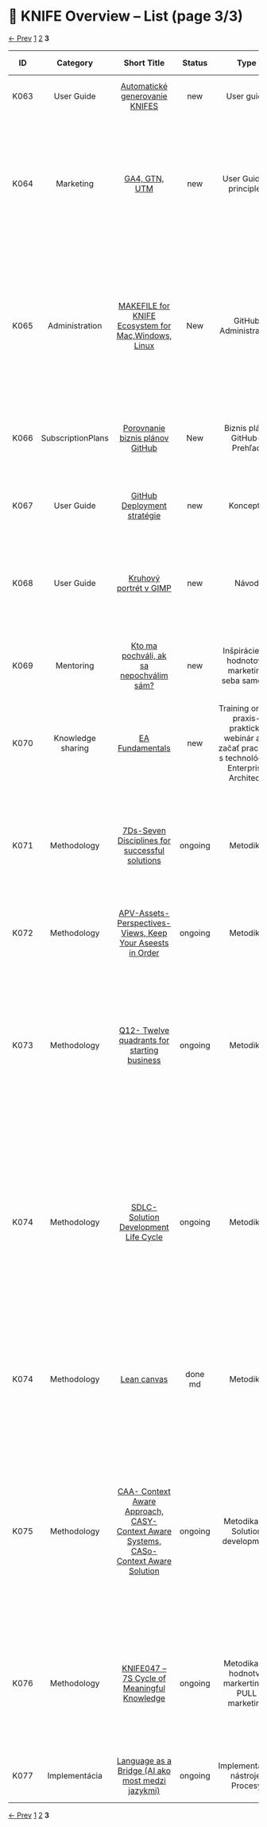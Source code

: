 # 📑 KNIFE Overview – List (page 3/3)

[← Prev](KNIFE_Overview_List_p2.md)  [1](KNIFE_Overview_List.md) [2](KNIFE_Overview_List_p2.md) **3**

| ID | Category | Short Title | Status | Type | Priority | Author | Org | Project | Description | Context | SFIA – Level | SFIA – Domain (?) | SFIA – Maturity | Tags |
|:---:|:---:|:---:|:---:|:---:|:---:|:---:|:---:|:---:|:---|:---|:---:|:---:|:---:|:---:|
| K063 | User Guide | [Automatické generovanie KNIFES](./K063-automaticke-generovanie-knifes/K063-automaticke-generovanie-knifes.md) | new | User guide |  | Roman Kazicka |  |  | Ako používať automatizáciu pri generovaní KNIFES |  |  |  |  |  |
| K064 | Marketing | [GA4, GTN, UTM](./K064-ga4-gtn-utm/K064-ga4-gtn-utm.md) | new | User Guides, principles | done | Roman Kazicka |  |  | Ako funguje AG4, TGM a UTM? | Marketig patrí medzi základné aktivity každého autora. Technici túto disciplínu podceňujú. Podľa metodikyu Q12 je to potrebné zabezpečeť, aby sme mali spätnú väzbu na naše aktivty  |  |  |  |  |
| K065 | Administration | [MAKEFILE for KNIFE Ecosystem for Mac,Windows, Linux](./K065-makefile-for-knife-ecosystem-for-mac-windows-linux/K065-makefile-for-knife-ecosystem-for-mac-windows-linux.md) | New | GitHub Administration | now | Roman Kazicka |  |  | Administrácia ecosystému KNIFE je pomerne komplexná úloha. Framework podporuje MacOS, Windows a Linux. MAKEFIEL umožňuje administráciu z jedného miesta. | Pri príprave treidy sa nabaľujú nové a nové podúlohy, ktoré musi byť splnené pred vyugenerovaním samotnej triedy zo šablény pre triedu. Táto šabl=ona by mala obsahovať všetky tieto |  |  |  |  |
| K066 | SubscriptionPlans | [Porovnanie biznis plánov GitHub](./K066-porovnanie-biznis-planov-github/K066-porovnanie-biznis-planov-github.md) | New | Biznis plány GitHub-Prehľad | now | Roman Kazicka |  |  | Aká sú štartovacie náklady na profesionálny ekosystém v rámci GitHub? | Počas prípravy na semster a získaní Edu Benefit ma zaujímali ceny za komenčné použitoe |  |  |  |  |
| K067 | User Guide | [GitHub Deployment stratégie](./K067-github-deployment-strategie/K067-github-deployment-strategie.md) | new | Koncepty | now | Roman Kazicka |  |  | Deployment obsahu v GitHube sa dá vykonať viacerými spôsobmi. |  |  |  |  |  |
| K068 | User Guide | [Kruhový portrét v GIMP](./K068-kruhovy-portret-v-gimp/K068-kruhovy-portret-v-gimp.md) | new | Návod | now | Roman Kazicka |  |  | Pri publikovaní na Web potrebujem kruhový formát obrázkov. Najjednoduchšie je použiť GIMP. Práca na 5 minút |  |  |  |  |  |
| K069 | Mentoring | [Kto ma pochváli, ak sa nepochválim sám?](./K069-kto-ma-pochvali-ak-sa-nepochvalim-sam/K069-kto-ma-pochvali-ak-sa-nepochvalim-sam.md) | new | Inšpirácie na hodnotový marketing seba samého | now | Roman Kazicka |  |  | Pre mnohých je ťažko písať o sebe. Ľahko sa skĺzne buď ku preceňovaniu, alebo naopak ku podceňovaniu. |  |  |  |  |  |
| K070 | Knowledge sharing | [EA Fundamentals](./K070-ea-fundamentals/K070-ea-fundamentals.md) | new | Training on the praxis-praktický webinár ako začať pracovať s technológiou Enterprise Architect. |  |  |  |  |  |  |  |  |  |  |
| K071 | Methodology | [7Ds-Seven Disciplines for successful solutions](./K071-7ds-seven-disciplines-for-successful-solutions/K071-7ds-seven-disciplines-for-successful-solutions.md) | ongoing | Metodika | medium | Roman Kazicka |  |  | Metodika je zameraná na podporu aktivít v rámci SDLC. Každá potencálna iformácia má svoje miesto. A je úplne jedno v akej technológií sa implementuje. |  |  |  |  |  |
| K072 | Methodology | [APV-Assets-Perspectives-Views, Keep Your Aseests in Order](./K072-apv-assets-perspectives-views-keep-your-aseests-in-order/K072-apv-assets-perspectives-views-keep-your-aseests-in-order.md) | ongoing | Metodika | medium | Roman Kazicka |  |  | Metodika na podporu manažmentu aktív v rámci SDLC. |  |  |  |  |  |
| K073 | Methodology | [Q12- Twelve quadrants for starting business](./K073-q12-twelve-quadrants-for-starting-business/K073-q12-twelve-quadrants-for-starting-business.md) | ongoing | Metodika | medium | Roman Kazicka |  |  | Metodika zameraná na 12 kvadrantov, ktoré je minimálne potrebné zohľadniť pri budovaní nového biznisu. Vhodné najmä pre startupy, ale aj pre každého jednotlivca, ktorý by chcel rozbehnúť vlastné podnikanie. | Túto metodiku som vypracoval pred 10 rokmi. Sám sa ňou nechávam inšpirovať, ale nie som dosť dôsledný. Plánujem to zmeniť. A aj keď nevyplňam jednotlivé kapitoly do nejakého systém | Level 5 – Ensure / Advise | Biznis development | Beginner |  |
| K074 | Methodology | [SDLC-Solution Development Life Cycle](./K074-sdlc-solution-development-life-cycle/K074-sdlc-solution-development-life-cycle.md) | ongoing | Metodika | medium | Roman Kazicka |  |  | Táto metodika vychádza z univerzálneho V – modelu. Podporuje princíly vuizuálneho manažmentu v rámci celého ťivotného cyklu riešení. To záhŕňa desiatky rolí a stovky rolí v rátane zákazníka, dodávateľa, subdodávateľov, a | Od začiatku svojej profesionálnej kariéry vychádzam z V modelu a jeho princípov. Nie vždy dodržujem princípy, z rôznych dôvodov, ale pomáha mi to pochopiť kontext celého riešenia | Level 3 – Apply → samostatná práca | Solution Development | Beginner |  |
| K074 | Methodology | [Lean canvas](./K074-lean-canvas/K074-lean-canvas.md) | done md | Metodika | medium | Roman Kazicka |  |  | Implemetácia Lean canvas do celkového frameworku pre podporu vytvárania riešení. Patrí ku metodike Q12 | Každé riešenie si zaslúži analýzu z pohľadu jednoduchého biznis plánu. Pokiaľ nemám aspoň koncept bisnis plánu, aké je šanca na úsešnú realizáciu projektu? | Level 3 – Apply → samostatná práca | Bisnis development | Beginner |  |
| K075 | Methodology | [CAA- Context Aware Approach, CASY-Context Aware Systems, CASo-Context Aware Solution](./K075-caa-context-aware-approach-casy-context-aware-systems-caso-context-aware-solution/K075-caa-context-aware-approach-casy-context-aware-systems-caso-context-aware-solution.md) | ongoing | Metodika na Solution development | medium | Roman Kazicka |  |  | Neexistuje situácia, kedy môžeme ignorovať kontext. Neznalosť tohto princípu vedie k obrovským nepochopeniam, chybám, manipuláciam, sporom. Úplne zbytočne. Ak sa na začiatku ujasní kontext, tak okamžite sa dostavuje poro |  |  |  |  |  |
| K076 | Methodology | [KNIFE047 – 7S Cycle of Meaningful Knowledge](./K076-knife047-7s-cycle-of-meaningful-knowledge/K076-knife047-7s-cycle-of-meaningful-knowledge.md) | ongoing | Metodika na hodnotvý markerting – PULL marketing | medium | Roman Kazicka |  |  | Moderné technológie umožňujú využívať a zneužívať rôzne techniky marketingu. Čo si zvolíme PUSH, alebo PULL prístup. Táto metodika je zameraná na PULL marketing. |  |  |  |  |  |
| K077 | Implementácia | [Language as a Bridge (AI ako most medzi jazykmi)](./K077-language-as-a-bridge-ai-ako-most-medzi-jazykmi/K077-language-as-a-bridge-ai-ako-most-medzi-jazykmi.md) | ongoing | Implementácia, nástroje, Procesy | medium | Roman Kazicka |  |  | Language as a Bridge → implementácia, nástroje, procesy (ako). | Typ: Praktický návod / Metodika |  |  |  |  |

[← Prev](KNIFE_Overview_List_p2.md)  [1](KNIFE_Overview_List.md) [2](KNIFE_Overview_List_p2.md) **3**
